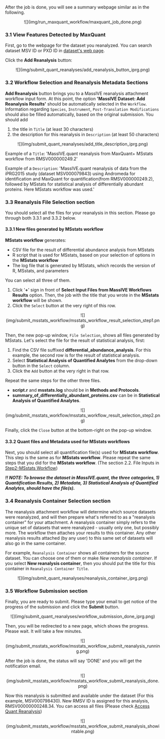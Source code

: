 After the job is done, you will see a summary webpage similar as in the following.

<center>
![](img/run_maxquant_workflow/maxquant_job_done.png)
</center>

### 3.1 View Features Detected by MaxQuant

First, go to the webpage for the dataset you reanalyzed. You can search dataset MSV ID or PXD ID in [dataset's web page](../access_public_datasets.md#MassIVEDatasetBrowsing-ViewingaDataset). 

Click the **Add Reanalysis** button:

<center>
![](img/submit_quant_reanalyses/add_reanalysis_button_iprg.png)
</center>


### 3.2 Workflow Selection and Reanalysis Metadata Sections

**Add Reanalysis** button brings you to a MassIVE reanalysis attachment workflow input form.
At this point, the option **'MassIVE Dataset: Add Reanalysis Results'** should be automatically selected in the `Workflow`. Information regarding `Species`, `Instrument`, `Post-Translation Modifications` should also be filled automatically, based on the original submission. You should add 

1. the title in `Title` (at least 30 characters)
2. the description for this reanalysis in `Description` (at least 50 characters)


<center>
![](img/submit_quant_reanalyses/add_title_description_iprg.png)
</center>

Example of a `Title`: 'MassIVE.quant reanalysis from MaxQuant+ MSstats workflow from RMSV000000249.2'

Example of a `Description`: 'MassIVE.quant reanalysis of data from the iPRG2015 study (dataset MSV000079843) using Andromeda for identification and MaxQuant for quantification(from RMSV000000249.2), followed by MSstats for statistical analysis of differentially abundant proteins. Here MSstats workflow was used.'


### 3.3 Reanalysis File Selection section 

You should select all the files for your reanalysis in this section. Please go through both 3.3.1 and 3.3.2 below.

#### 3.3.1 New files generated by MSstats workflow

**MSstats workflow** generates: 

- CSV file for the result of differential abundance analysis from MSstats
- R script that is used for MSstats, based on your selection of options in the **MSstats workflow**
- The log file that is generated by MSstats, which records the version of R, MSstats, and parameters

You can select all three of them. 

1. Click '**+**' sign in front of **Select Input Files from MassIVE Workflows Results** option. Then, the job with the title that you wrote in the **MSstats workflow** will be shown.
2. Click the `Select` button at the very right of this row.

<center>
![](img/submit_msstats_workflow/msstats_workflow_result_selection_step1.png)
</center>

Then, the new pop-up window, `File Selection`, shows all files generated by MSstats. Let's select the file for the result of statistical analysis, first:

1. Find the CSV file suffixed **differential_abundance_analysis**. For this example, the second row is for the result of statistical analysis.
2. Select **Statistical Analysis of Quantified Analytes** from the drop-down button in the `Select` column.
3. Click the `Add` button at the very right in that row.

Repeat the same steps for the other three files.

- **script.r** and **msstats.log** should be in **Methods and Protocols**.
- **summary_of_differentially_abundant_proteins.csv** can be in **Statistical Analysis of Quantified Analytes**.


<center>
![](img/submit_msstats_workflow/msstats_workflow_result_selection_step2.png)
</center>

Finally, click the `Close` button at the bottom-right on the pop-up window. 


#### 3.3.2 Quant files and Metadata used for MSstats workflows

Next, you should select all quantification file(s) used for **MSstats workflow**. This step is the same as for **MSstats workflow**. Please repeat the same steps that you did for the **MSstats workflow**. (The section 2.2. File Inputs in [Step2-MSstats Workflow](5_maxquant_workflow_2_parameter_setup.md))


**_!! NOTE: To browse the dataset in MassIVE.quant, the three categories, 1) Quantification Results, 2) Metadata, 3) Statistical Analysis of Quantified Analytes, should have the file(s)._**


### 3.4 Reanalysis Container Selection section

The reanalysis attachment workflow will determine which source datasets were reanalyzed, and will then prepare what's referred to as a "reanalysis container" for your attachment. A reanalysis container simply refers to the unique set of datasets that were reanalyzed - usually only one, but possibly more. The workflow then attaches your results to this container. Any other reanalysis results attached (by any user) to this same set of datasets will also go in the same container.

For example, `Reanalysis Container` shows all containers for the source dataset. You can choose one of them or make *New reanalysis container*. If you select **New reanalysis container**, then you should put the title for this container in `Reanalysis Container Title`.

<center>
![](img/submit_quant_reanalyses/reanalysis_container_iprg.png)
</center>


### 3.5 Workflow Submission section

Finally, you are ready to submit. Please type your email to get notice of the progress of the submission and click the **Submit** button.

<center>
![](img/submit_quant_reanalyses/workflow_submission_done_iprg.png)
</center>


Then, you will be redirected to a new page, which shows the progress. Please wait. It will take a few minutes. 

<center>
![](img/submit_msstats_workflow/msstats_workflow_submit_reanalysis_running.png)
</center>

After the job is done, the status will say 'DONE' and you will get the notification email.

<center>
![](img/submit_msstats_workflow/msstats_workflow_submit_reanalysis_done.png)
</center>

Now this reanalysis is submitted and available under the dataset (For this example, MSV000798430). New RMSV ID is assigned for this analysis, RMSV00000000248.34. You can access all files (Please check [Access Quant Reanalysis](2_access_quant_3_reanalysis.md))

<center>
![](img/submit_msstats_workflow/msstats_workflow_submit_reanalysis_showintable.png)
</center>
